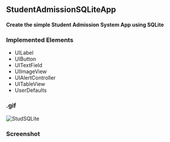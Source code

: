 ## StudentAdmissionSQLiteApp
#### Create the simple Student Admission System App using SQLite
### Implemented Elements
* UILabel
* UIButton
* UITextField
* UIImageView
* UIAlertController
* UITableView
* UserDefaults
### .gif
![StudSQLite](https://user-images.githubusercontent.com/59638518/125938181-6be9c4a5-6c5f-4d13-84d3-4283606aa8f7.gif)
### Screenshot
